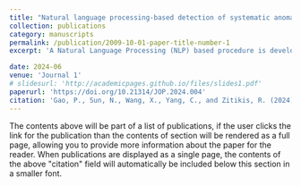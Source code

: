 ```yaml
---
title: "Natural language processing-based detection of systematic anomalies among the narratives of consumer complaints"
collection: publications
category: manuscripts
permalink: /publication/2009-10-01-paper-title-number-1
excerpt: 'A Natural Language Processing (NLP) based procedure is developed for detecting systematic non-meritorious consumer complaints, simply called systematic anomalies, among complaint narratives. While classification algorithms are used to identify meritorious complaints, in the case of smaller and frequent systematic patterns of non-meritorious complaints, those algorithms may falter due to a variety of reasons, including technical ones as well as natural limitations of human analysts. Therefore, at the next stage after classification, the complaint narratives are converted into quantitative data, which are then analyzed using indices for detecting systematic anomalies. An illustration of the entire procedure is provided using complaint narratives from the Consumer Complaint Database of the Consumer Financial Protection Bureau. The results suggest that the Support Vector Machine (SVM) outperforms other selected classifiers. Although classification results with the VADER intensity pertinent to the featurization step have lower accuracy, they contain fewer non-meritorious complaints than those without the VADER intensity.'

date: 2024-06
venue: 'Journal 1'
# slidesurl: 'http://academicpages.github.io/files/slides1.pdf'
paperurl: 'https://doi.org/10.21314/JOP.2024.004'
citation: 'Gao, P., Sun, N., Wang, X., Yang, C., and Zitikis, R. (2024). &quot;NLP-based detection of systematic anomalies among the narratives of consumer complaints.&quot; <i>Journal of Operational Risk</i>,  19(2),79-104..'
---
```


The contents above will be part of a list of publications, if the user clicks the link for the publication than the contents of section will be rendered as a full page, allowing you to provide more information about the paper for the reader. When publications are displayed as a single page, the contents of the above "citation" field will automatically be included below this section in a smaller font.


